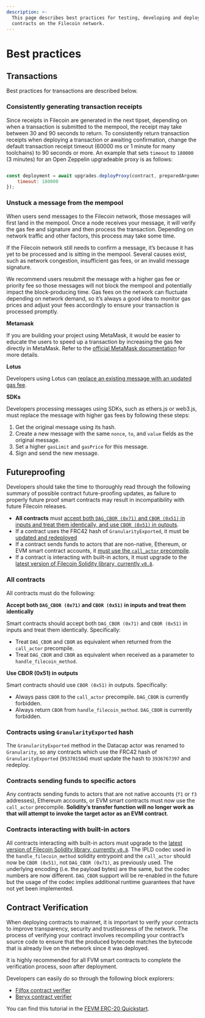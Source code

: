 ```yaml
---
description: >-
  This page describes best practices for testing, developing and deploying smart
  contracts on the Filecoin network.
---
```


# Best practices

## Transactions

Best practices for transactions are described below.

### Consistently generating transaction receipts

Since receipts in Filecoin are generated in the next tipset, depending on when a transaction is submitted to the mempool, the receipt may take between 30 and 90 seconds to return. To consistently return transaction receipts when deploying a transaction or awaiting confirmation, change the default transaction receipt timeout (60000 ms or 1 minute for many toolchains) to 90 seconds or more. An example that sets `timeout` to `180000` (3 minutes) for an Open Zeppelin upgradeable proxy is as follows:

```
```

```js
const deployment = await upgrades.deployProxy(contract, preparedArguments, {
    timeout: 180000
});
```

### Unstuck a message from the mempool

When users send messages to the Filecoin network, those messages will first land in the mempool. Once a node receives your message, it will verify the gas fee and signature and then process the transaction. Depending on network traffic and other factors, this process may take some time.

If the Filecoin network still needs to confirm a message, it’s because it has yet to be processed and is sitting in the mempool. Several causes exist, such as network congestion, insufficient gas fees, or an invalid message signature.

We recommend users resubmit the message with a higher gas fee or priority fee so those messages will not block the mempool and potentially impact the block-producing time. Gas fees on the network can fluctuate depending on network demand, so it’s always a good idea to monitor gas prices and adjust your fees accordingly to ensure your transaction is processed promptly.

**Metamask**

If you are building your project using MetaMask, it would be easier to educate the users to speed up a transaction by increasing the gas fee directly in MetaMask. Refer to the [official MetaMask documentation](https://support.metamask.io/hc/en-us/articles/360015489251-How-to-speed-up-or-cancel-a-pending-transaction) for more details.

**Lotus**

Developers using Lotus can [replace an existing message with an updated gas fee](https://lotus.filecoin.io/kb/update-msg-gas-fee/).

**SDKs**

Developers processing messages using SDKs, such as ethers.js or web3.js, must replace the message with higher gas fees by following these steps:

1. Get the original message using its hash.
2. Create a new message with the same `nonce`, `to`, and `value` fields as the original message.
3. Set a higher `gasLimit` and `gasPrice` for this message.
4. Sign and send the new message.

## Futureproofing

Developers should take the time to thoroughly read through the following summary of possible contract future-proofing updates, as failure to properly future proof smart contracts may result in incompatibility with future Filecoin releases.

* **All contracts** must [accept both `DAG_CBOR (0x71)` and `CBOR (0x51)` in inputs and treat them identically, and use `CBOR (0x51)` in outputs](https://docs.filecoin.io/smart-contracts/developing-contracts/best-practices/#all-contracts).
* If a contract uses the FRC42 hash of `GranularityExported`, it must be [updated and redeployed](https://docs.filecoin.io/smart-contracts/developing-contracts/best-practices/#contracts-using-granularityexported-hash)
* If a contract sends funds to actors that are non-native, Ethereum, or EVM smart contract accounts, it [must use the `call_actor` precompile](https://docs.filecoin.io/smart-contracts/developing-contracts/best-practices/#contracts-sending-funds-to-specific-actors).
* If a contract is interacting with built-in actors, it must upgrade to the [latest version of Filecoin Solidity library, currently `v0.8`](https://docs.filecoin.io/smart-contracts/developing-contracts/best-practices/#contracts-interacting-with-built-in-actors).

### All contracts

All contracts must do the following:

**Accept both `DAG_CBOR (0x71)` and `CBOR (0x51)` in inputs and treat them identically**

Smart contracts should accept both `DAG_CBOR (0x71)` and `CBOR (0x51)` in inputs and treat them identically. Specifically:

* Treat `DAG_CBOR` and `CBOR` as equivalent when returned from the `call_actor` precompile.
* Treat `DAG_CBOR` and `CBOR` as equivalent when received as a parameter to `handle_filecoin_method`.

**Use CBOR (0x51) in outputs**

Smart contracts should use `CBOR (0x51)` in outputs. Specifically:

* Always pass `CBOR` to the `call_actor` precompile. `DAG_CBOR` is currently forbidden.
* Always return `CBOR` from `handle_filecoin_method`. `DAG_CBOR` is currently forbidden.

### Contracts using `GranularityExported` hash

The `GranularityExported` method in the Datacap actor was renamed to `Granularity`, so any contracts which use the FRC42 hash of `GranularityExported` (`953701584`) must update the hash to `3936767397` and redeploy.

### Contracts sending funds to specific actors

Any contracts sending funds to actors that are not native accounts (`f1` or `f3` addresses), Ethereum accounts, or EVM smart contracts must now use the `call_actor` precompile. **Solidity’s transfer function will no longer work as that will attempt to invoke the target actor as an EVM contract**.

### Contracts interacting with built-in actors

All contracts interacting with built-in actors must upgrade to the [latest version of Filecoin Solidity library, currently `v0.8`](https://github.com/Zondax/filecoin-solidity/tree/master/contracts/v0.8). The IPLD codec used in the `handle_filecoin_method` solidity entrypoint and the `call_actor` should now be `CBOR (0x51)`, not `DAG_CBOR (0x71)`, as previously used. The underlying encoding (i.e. the payload bytes) are the same, but the codec numbers are now different. `DAG_CBOR` support will be re-enabled in the future but the usage of the codec implies additional runtime guarantees that have not yet been implemented.

## Contract Verification

When deploying contracts to mainnet, it is important to verify your contracts to improve transparency, security and trustlessness of the network. The process of verifying your contract involves recompiling your contract’s source code to ensure that the produced bytecode matches the bytecode that is already live on the network since it was deployed.

It is highly recommended for all FVM smart contracts to complete the verification process, soon after deployment.

Developers can easily do so through the following block explorers:

* [Filfox contract verifier](https://filfox.info/en/contract)
* [Beryx contract verifier](https://beryx.zondax.ch/contract\_verifier)

You can find this tutorial in the [FEVM ERC-20 Quickstart](https://docs.filecoin.io/smart-contracts/fundamentals/erc-20-quickstart/).
